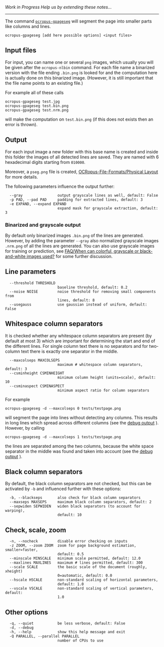 _Work in Progress_
_Help us by extending these notes..._

---

The command [`ocropus-gpageseg`](https://github.com/tmbdev/ocropy/blob/master/ocropus-gpageseg)
will segment the page into smaller parts like columns and lines.

```
ocropus-gpageseg [add here possible options] <input files>
```


## Input files

For input, you can name one or several `png` images, which usually you will
be given after the `ocropus-nlbin` command. For each file name a binarized
version with the file ending `.bin.png` is looked for and the computation
here is actually done on this binarized image. (However, it is still important
that the file name points to an existing file.)

For example all of these calls
```
ocropus-gpageseg test.jpg
ocropus-gpageseg test.bin.png
ocropus-gpageseg test.nrm.png
```
will make the computation on `test.bin.png` (if this does not exists then
an error is thrown).


## Output

For each input image a new folder with this base name is
created and inside this folder the images of all detected
lines are saved. They are named with 6 hexadecimal digits
starting from `010000`.

Moreover, a `pseg.png` file is created, [OCRopus-File-Formats/Physical Layout](https://github.com/tmbdev/ocropy/wiki/OCRopus-File-Formats#physical-layout) for more details.

The following parameters influence the output further:
```
  --gray                output grayscale lines as well, default: False
  -p PAD, --pad PAD     padding for extracted lines, default: 3
  -e EXPAND, --expand EXPAND
                        expand mask for grayscale extraction, default: 3
```

### Binarized and grayscale output

By default only binarized images `.bin.png` of the lines are generated. However,
by adding the parameter `--gray` also normalized grayscale images `.nrm.png`
of all the lines are generated. You can also use grayscale images for training
or prediction, see [FAQ/When can colorful, grayscale or black-and-white images used?](https://github.com/tmbdev/ocropy/wiki/FAQ#when-can-colorful-grayscale-or-black-and-white-images-used) for some
further discussion.

## Line parameters

```
  --threshold THRESHOLD
                        baseline threshold, default: 0.2
  --noise NOISE         noise threshold for removing small components from
                        lines, default: 8
  --usegauss            use gaussian instead of uniform, default: False
```

## Whitespace column separators

It is checked whether any whitespace column separators are present
(by default at most 3) which are important for determining the start and end
of the different lines. For single column text there is no separators and for
two-column text there is exactly one separator in the middle.

```
  --maxcolseps MAXCOLSEPS
                        maximum # whitespace column separators, default: 3
  --csminheight CSMINHEIGHT
                        minimum column height (units=scale), default: 10
  --csminaspect CSMINASPECT
                        minimum aspect ratio for column separators
```

For example
```
ocropus-gpageseg -d --maxcolseps 0 tests/testpage.png
```
will segment the page into lines without detecting any columns. This results in
long lines which spread across different columns (see the
[debug output](https://cloud.githubusercontent.com/assets/5199995/22626036/491ab17c-eba4-11e6-98f0-c4a4b7ac50a9.png)
). However, by calling
```
ocropus-gpageseg -d --maxcolseps 1 tests/testpage.png
```
the lines are separated among the two columns, because the white space
separator in the middle was found and taken into account (see the
[debug output](https://cloud.githubusercontent.com/assets/5199995/22626037/4c1ff472-eba4-11e6-958b-b38e8ece17d1.png)
).


## Black column separators

By default, the black column separators are not checked, but this can be
activated by `-b` and influenced further with these options:

```
  -b, --blackseps       also check for black column separators
  --maxseps MAXSEPS     maximum black column separators, default: 2
  --sepwiden SEPWIDEN   widen black separators (to account for warping),
                        default: 10
```


## Check, scale, zoom

```
  -n, --nocheck         disable error checking on inputs
  -z ZOOM, --zoom ZOOM  zoom for page background estimation, smaller=faster,
                        default: 0.5
  --minscale MINSCALE   minimum scale permitted, default: 12.0
  --maxlines MAXLINES   maximum # lines permitted, default: 300
  --scale SCALE         the basic scale of the document (roughly, xheight)
                        0=automatic, default: 0.0
  --hscale HSCALE       non-standard scaling of horizontal parameters,
                        default: 1.0
  --vscale VSCALE       non-standard scaling of vertical parameters, default:
                        1.0

```


## Other options

```
  -q, --quiet           be less verbose, default: False
  -d, --debug
  -h, --help            show this help message and exit
  -Q PARALLEL, --parallel PARALLEL
                        number of CPUs to use
```
